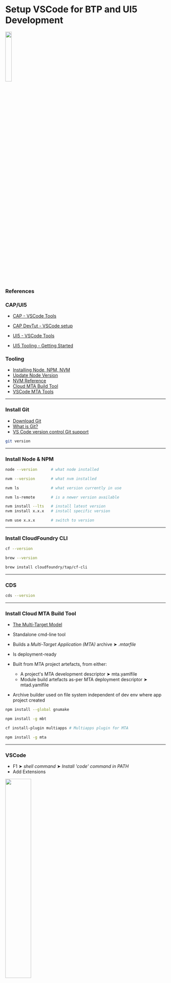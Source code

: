 # Setup VSCode for BTP and UI5 Development

<img src="https://github.com/aawa69/Notes/blob/main/SAP/Dev_Setup/VSCode/images/vscodebtpui5.png"  width="20%">

### References

### CAP/UI5

- [CAP - VSCode Tools](https://cap.cloud.sap/docs/tools/#vscode)
- [CAP DevTut - VSCode setup](https://developers.sap.com/tutorials/btp-app-set-up-local-development.html)

- [UI5 - VSCode Tools](https://blogs.sap.com/2021/10/15/getting-ready-for-ui5-development-with-visual-studio-code/)
- [UI5 Tooling - Getting Started](https://sap.github.io/ui5-tooling/pages/GettingStarted/)

### Tooling

- [Installing Node, NPM, NVM](https://docs.npmjs.com/downloading-and-installing-node-js-and-npm)
- [Update Node Version](https://phoenixnap.com/kb/update-node-js-version)
- [NVM Reference](https://github.com/aawa69/Notes/blob/main/References/Node/nvm-cheatsheet.md)
- [Cloud MTA Build Tool](https://sap.github.io/cloud-mta-build-tool/download/)
- [VSCode MTA Tools](https://github.com/SAP/vscode-mta-tools)

* * * * *

### Install Git

- [Download Git](https://git-scm.com/downloads)
- [What is Git?](https://git-scm.com/book/en/v2/Getting-Started-What-is-Git%3F)
- [VS Code version control Git support](https://code.visualstudio.com/docs/editor/versioncontrol#_git-support)

```bash
git version
```

* * * * *

### Install Node & NPM

```bash
node --version      # what node installed

nvm --version       # what nvm installed

nvm ls              # what version currently in use

nvm ls-remote       # is a newer version available

nvm install --lts   # install latest version
nvm install x.x.x   # install specific version 

nvm use x.x.x       # switch to version
```

* * * * *

### Install CloudFoundry CLI

```bash
cf --version

brew --version

brew install cloudfoundry/tap/cf-cli
```

* * * * *

### CDS

```bash
cds --version
```

* * * * *

### Install Cloud MTA Build Tool

- [The Multi-Target Model](https://www.sap.com/documents/2016/06/e2f618e4-757c-0010-82c7-eda71af511fa.html)

- Standalone cmd-line tool
- Builds a _Multi-Target Application (MTA)_ archive &#10148; _.mtarfile_
- Is deployment-ready
- Built from MTA project artefacts, from either:
  - A project's MTA development descriptor &#10148; mta.yamlfile
  - Module build artefacts as-per MTA deployment descriptor &#10148; mtad.yamlfile
- Archive builder used on file system independent of dev env where app project created

```bash
npm install --global gnumake

npm install -g mbt

cf install-plugin multiapps # Multiapps plugin for MTA

npm install -g mta
```

* * * * *

### VSCode

- F1 &#10148; _shell command_ &#10148; _Install 'code' command in PATH_
- Add Extensions

<img src="https://github.com/aawa69/Notes/blob/main/SAP/Dev_Setup/VSCode/images/ui5tools.png"  width="40%">

- For UI5 development

<img src="https://github.com/aawa69/Notes/blob/main/SAP/Dev_Setup/VSCode/images/ui5langassist.png"  width="40%">

* * * * *

### Install Yeoman &#10148; UI5 Development

```bash
yo --version

npm install -g yo

npm install -g generator-easy-ui5 
```

- Use _F1 ➤ Fiori: Open Application Generator_ to quick start UI5

* * * * *

### Install UI5 Tooling &#10148; UI5 Cli

```bash
ui5 --version

npm install -g @ui5/cli
```

* * * * *

### UI5 Bootstrapping &#10148; New Project

- See the [UI5 Tooling Getting Started](https://sap.github.io/ui5-tooling/pages/GettingStarted/) page for details
- See [UI5 Tooling - A Modern Development Experience for UI5](https://blogs.sap.com/2020/04/07/ui5-tooling-a-modern-development-experience-for-ui5/)

- Install the @UI5/cli tooling as described above
- To enable an existing project

```bash
npm init --yes          # add package.json

ui5 init                # add ui5.yaml

ui5 use openui5@latest  # add framework
  or
ui5 use sapui5@latest

ui5 add sap.ui.core sap.m sap.ui.table themelib_sap_fiori_3 # [...] // add req'd libraries

ui5 serve               # start the server

ui5 build --all         # build optimised version of project for deployment
```

- Updating Project Dependencies

```bash
npm install -g npm-check-updates

ncu -u

npm install
```

* * * * *

### Add Code Assist via Typescript to UI5 Project

- Per project, add `devDependencies`;

```bash
npm install --save-dev eslint @sap/eslint-plugin-ui5-jsdocs @sapui5/ts-types
```

- Add `tsconfig.json` to project root to use UI5 types

```json
{
  "compilerOptions": {
    "module": "none",
    "noEmit": true,
    "checkJs": true,
    "allowJs": true,
    "types": [
      "@sapui5/ts-types"
    ]
  }
}
```

- To make `ESLint` aware of _ui5-jsdocs_ plugin
  - Add `.eslintrc` file to project root (or add to existing file)

```json
{
  "plugins": [
    "@sap/ui5-jsdocs"
  ],
  "extends": [
    "plugin:@sap/ui5-jsdocs/recommended",
    "eslint:recommended"
  ]
}
```

* * * * *

### UI5 &#10148; Using a Proxy for Remote Services

- See [UI5 Tooling - A Modern Development Experience for UI5](https://blogs.sap.com/2020/04/07/ui5-tooling-a-modern-development-experience-for-ui5/)
- Using a Proxy (refer to the linked doc above)

```bash
npm install ui5-middleware-simpleproxy --save-dev # auto installed if project gen'd from Yeoman
```

<img src="https://github.com/aawa69/Notes/blob/main/SAP/Dev_Setup/VSCode/images/packagejson.png"  width="45%">

<img src="https://github.com/aawa69/Notes/blob/main/SAP/Dev_Setup/VSCode/images/ui5yaml.png"  width="45%">

<img src="https://github.com/aawa69/Notes/blob/main/SAP/Dev_Setup/VSCode/images/manifest.png"  width="45%">

